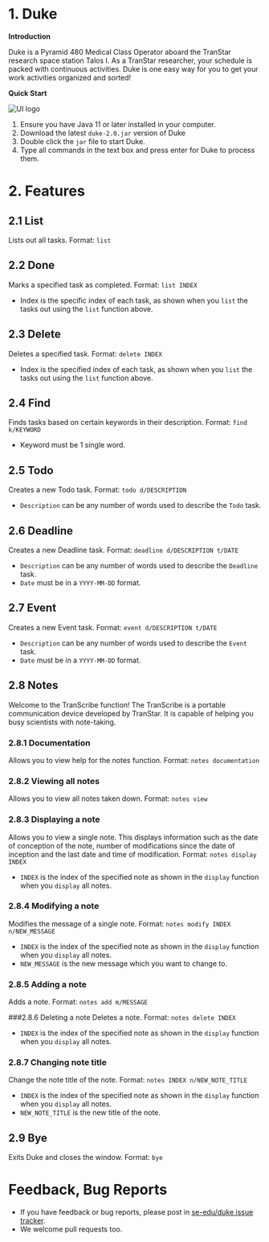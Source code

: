 # 1. Duke

**Introduction**

Duke is a Pyramid 480 Medical Class Operator aboard the TranStar research space station Talos I. As a TranStar researcher, your schedule is packed with continuous activities. Duke is one easy way for you to get your work activities organized and sorted!

**Quick Start**

![UI logo](/Ui.png)

1. Ensure you have Java 11 or later installed in your computer.
2. Download the latest `duke-2.0.jar` version of Duke
3. Double click the `jar` file to start Duke.
4. Type all commands in the text box and press enter for Duke to process them.

# 2. Features

## 2.1 List
Lists out all tasks.
Format: `list`

## 2.2 Done
Marks a specified task as completed. 
Format: `list INDEX`

- Index is the specific index of each task, as shown when you `list` the tasks out using the `list` function above.  

## 2.3 Delete
Deletes a specified task.
Format: `delete INDEX`

- Index is the specified index of each task, as shown when you `list` the tasks out using the `list` function above.

## 2.4 Find
Finds tasks based on certain keywords in their description.
Format: `find k/KEYWORD`

- Keyword must be 1 single word.

## 2.5 Todo
Creates a new Todo task. 
Format: `todo d/DESCRIPTION`

- `Description` can be any number of words used to describe the `Todo` task.

## 2.6 Deadline
Creates a new Deadline task.
Format: `deadline d/DESCRIPTION t/DATE`

- `Description` can be any number of words used to describe the `Deadline` task.
- `Date` must be in a `YYYY-MM-DD` format. 

## 2.7 Event
Creates a new Event task. 
Format: `event d/DESCRIPTION t/DATE`

- `Description` can be any number of words used to describe the `Event` task.
- `Date` must be in a `YYYY-MM-DD` format. 

## 2.8 Notes
Welcome to the TranScribe function! The TranScribe is a portable communication device developed by TranStar. It is capable of helping you busy scientists with note-taking.

### 2.8.1 Documentation
Allows you to view help for the notes function. 
Format: `notes documentation`

### 2.8.2 Viewing all notes
Allows you to view all notes taken down.
Format: `notes view`

### 2.8.3 Displaying a note
Allows you to view a single note. This displays information such as the date of conception of the note, number of modifications since the date of inception and the last date and time of modification.
Format: `notes display INDEX`

- `INDEX` is the index of the specified note as shown in the `display` function when you `display` all notes.

### 2.8.4 Modifying a note
Modifies the message of a single note. 
Format: `notes modify INDEX n/NEW_MESSAGE`

- `INDEX` is the index of the specified note as shown in the `display` function when you `display` all notes.
- `NEW_MESSAGE` is the new message which you want to change to.

### 2.8.5 Adding a note
Adds a note.
Format: `notes add m/MESSAGE`

###2.8.6 Deleting a note
Deletes a note.
Format: `notes delete INDEX`

- `INDEX` is the index of the specified note as shown in the `display` function when you `display` all notes.

### 2.8.7 Changing note title
Change the note title of the note.
Format: `notes INDEX n/NEW_NOTE_TITLE`

- `INDEX` is the index of the specified note as shown in the `display` function when you `display` all notes.
- `NEW_NOTE_TITLE` is the new title of the note.

## 2.9 Bye
Exits Duke and closes the window.
Format: `bye` 

# Feedback, Bug Reports

* If you have feedback or bug reports, please post in [se-edu/duke issue tracker](https://github.com/se-edu/duke/issues).
* We welcome pull requests too.
